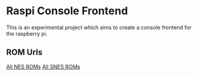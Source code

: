 # Raspi Console Frontend
This is an experimental project which aims to create a console frontend for the raspberry pi.

## ROM Urls
[All NES ROMs](https://archive.org/download/No-Intro-Collection_2016-01-03_Fixed/Nintendo%20-%20Nintendo%20Entertainment%20System.zip)
[All SNES ROMs](https://archive.org/download/No-Intro-Collection_2016-01-03_Fixed/Nintendo%20-%20Super%20Nintendo%20Entertainment%20System.zip)



